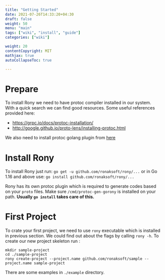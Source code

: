```yaml
---
title: "Getting Started"
date: 2021-07-26T14:33:20+04:30
draft: false
weight: 50
menu: "main"
tags: ["wiki", "install", "guide"]
categories: ["wiki"]

weight: 20
contentCopyright: MIT
mathjax: true
autoCollapseToc: true

---
```


# Prepare
To install Rony we need to have protoc compiler installed in our system. With a quick search we can
find good resources. Some useful references provided here:
* https://grpc.io/docs/protoc-installation/ 
* http://google.github.io/proto-lens/installing-protoc.html


We also need to install protoc golang plugin from [here](https://github.com/golang/protobuf)

# Install Rony
To install Rony just run: `go get -u github.com/ronaksoft/rony/...` or in Go 1.16 and above use: `go install github.com/ronaksoft/rony/...`

Rony has its own protoc plugin which is required to generate codes based on your `proto` files. Make sure `/cmd/protoc-gen-gorony` is installed
on your path. **Usually `go install` takes care of this.**


# First Project
To crate your first project, we need to use `rony` executable which is installed in previous section. We could 
find out about the flags by calling `rony -h`. To create our new project skeleton run :

```shell
mkdir sample-project
cd ./sample-project
rony create-project --project.name github.com/ronaksoft/sample --project.name sample-project
```

There are some examples in `./example` directory. 
